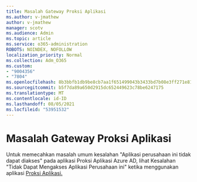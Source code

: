 ```yaml
---
title: Masalah Gateway Proksi Aplikasi
ms.author: v-jmathew
author: v-jmathew
manager: scotv
ms.audience: Admin
ms.topic: article
ms.service: o365-administration
ROBOTS: NOINDEX, NOFOLLOW
localization_priority: Normal
ms.collection: Adm_O365
ms.custom:
- "9004356"
- "7804"
ms.openlocfilehash: 8b3bbfb1db9be8cb7aa1f651499043b3433bd7b08e3ff271e810c591b6f74acf
ms.sourcegitcommit: b5f7da89a650d2915dc652449623c78be6247175
ms.translationtype: MT
ms.contentlocale: id-ID
ms.lasthandoff: 08/05/2021
ms.locfileid: "53951532"
---
```

# <a name="app-proxy-gateway-issue"></a>Masalah Gateway Proksi Aplikasi

Untuk memecahkan masalah umum kesalahan "Aplikasi perusahaan ini tidak dapat diakses" pada aplikasi Proksi Aplikasi Azure AD, lihat Kesalahan "Tidak Dapat Mengakses Aplikasi Perusahaan ini" ketika menggunakan aplikasi [Proksi Aplikasi.](https://docs.microsoft.com/azure/active-directory/manage-apps/application-proxy-sign-in-bad-gateway-timeout-error)
